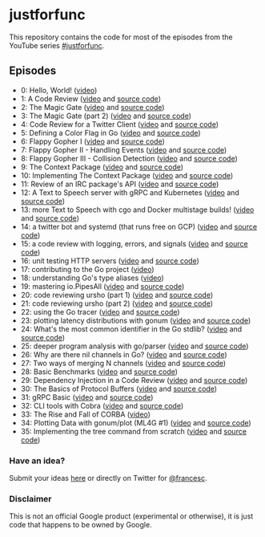 # justforfunc

This repository contains the code for most of the episodes from the YouTube
series [#justforfunc](http://youtube.com/c/justforfunc).

## Episodes

- 0: Hello, World! ([video](https://youtu.be/0NTKMKDsCTE?list=PL64wiCrrxh4Jisi7OcCJIUpguV_f5jGnZ))
- 1: A Code Review ([video](https://youtu.be/eIWFnNz8mF4?list=PL64wiCrrxh4Jisi7OcCJIUpguV_f5jGnZ) and [source code](https://github.com/philipithomas/iterscraper/pull/1))
- 2: The Magic Gate ([video](https://youtu.be/mTd3hHUy9OU?list=PL64wiCrrxh4Jisi7OcCJIUpguV_f5jGnZ) and [source code](02-magic-gate))
- 3: The Magic Gate (part 2) ([video](https://youtu.be/uIA1s3Rhpv8?list=PL64wiCrrxh4Jisi7OcCJIUpguV_f5jGnZ)  and [source code](02-magic-gate))
- 4: Code Review for a Twitter Client ([video](https://youtu.be/MnbMWNR_XZc?list=PL64wiCrrxh4Jisi7OcCJIUpguV_f5jGnZ) and [source code](https://gitlab.com/hackebrot/tweets/merge_requests/2))
- 5: Defining a Color Flag in Go ([video](https://youtu.be/4D506W1AjeM?list=PL64wiCrrxh4Jisi7OcCJIUpguV_f5jGnZ) and [source code](https://github.com/campoy/tools/tree/master/flags))
- 6: Flappy Gopher I ([video](https://youtu.be/aYkxFbd6luY?list=PL64wiCrrxh4Jisi7OcCJIUpguV_f5jGnZ) and [source code](https://github.com/campoy/flappy-gopher))
- 7: Flappy Gopher II - Handling Events ([video](https://youtu.be/tX_Fgt0gVbQ?list=PL64wiCrrxh4Jisi7OcCJIUpguV_f5jGnZ) and [source code](https://github.com/campoy/flappy-gopher))
- 8: Flappy Gopher III - Collision Detection ([video](https://youtu.be/jy9XKfYjtwE?list=PL64wiCrrxh4Jisi7OcCJIUpguV_f5jGnZ) and [source code](https://github.com/campoy/flappy-gopher))
- 9: The Context Package ([video](https://www.youtube.com/watch?v=LSzR0VEraWw&index=1&list=PL64wiCrrxh4Jisi7OcCJIUpguV_f5jGnZ) and [source code](09-context))
- 10: Implementing The Context Package ([video](https://youtu.be/8M90t0KvEDY?list=PL64wiCrrxh4Jisi7OcCJIUpguV_f5jGnZ) and [source code](10-contextimpl))
- 11: Review of an IRC package's API ([video](https://www.youtube.com/watch?v=nhElL62BSn0&index=12&list=PL64wiCrrxh4Jisi7OcCJIUpguV_f5jGnZ) and [source code](https://github.com/davidjpeacock/shelbot/pull/36))
- 12: A Text to Speech server with gRPC and Kubernetes ([video](https://www.youtube.com/watch?v=XaMr--wAuSI&index=12&list=PL64wiCrrxh4Jisi7OcCJIUpguV_f5jGnZ) and [source code](12-say-grpc))
- 13: more Text to Speech with cgo and Docker multistage builds! ([video](https://www.youtube.com/watch?v=yuW6BwOS8Eg&index=12&list=PL64wiCrrxh4Jisi7OcCJIUpguV_f5jGnZ) and [source code](13-flite-cgo))
- 14: a twitter bot and systemd (that runs free on GCP) ([video](https://www.youtube.com/watch?v=SQeAKSJH4vw&index=12&list=PL64wiCrrxh4Jisi7OcCJIUpguV_f5jGnZ) and [source code](14-twitterbot))
- 15: a code review with logging, errors, and signals ([video](https://www.youtube.com/watch?v=c5ufcpTGIJM&index=12&list=PL64wiCrrxh4Jisi7OcCJIUpguV_f5jGnZ) and [source code](15-logpipe))
- 16: unit testing HTTP servers ([video](https://www.youtube.com/watch?v=hVFEV-ieeew&index=12&list=PL64wiCrrxh4Jisi7OcCJIUpguV_f5jGnZ) and [source code](16-testing))
- 17: contributing to the Go project ([video](https://www.youtube.com/watch?v=DjZMKKfNVMc&index=12&list=PL64wiCrrxh4Jisi7OcCJIUpguV_f5jGnZ))
- 18: understanding Go's type aliases ([video](https://www.youtube.com/watch?v=Vg603e9C-Vg&index=12&list=PL64wiCrrxh4Jisi7OcCJIUpguV_f5jGnZ))
- 19: mastering io.PipesAll ([video](https://www.youtube.com/watch?v=LHZ2CAZE6Gs&index=12&list=PL64wiCrrxh4Jisi7OcCJIUpguV_f5jGnZ) and [source code](19-pipes))
- 20: code reviewing ursho (part 1) ([video](https://www.youtube.com/watch?v=SWKuYLqouIY&list=PL64wiCrrxh4Jisi7OcCJIUpguV_f5jGnZ&index=3) and [source code](https://github.com/douglasmakey/ursho/pull/2))
- 21: code reviewing ursho (part 2) ([video](https://www.youtube.com/watch?v=zBc338CZRpk&list=PL64wiCrrxh4Jisi7OcCJIUpguV_f5jGnZ&index=2) and [source code](https://github.com/douglasmakey/ursho/pull/2))
- 22: using the Go tracer ([video](https://www.youtube.com/watch?v=ySy3sR1LFCQ&list=PL64wiCrrxh4Jisi7OcCJIUpguV_f5jGnZ&index=1) and [source code](22-perf))
- 23: plotting latency distributions with gonum ([video](https://www.youtube.com/watch?v=77ZFKuMLkp4&feature=youtu.be&list=PL6) and [source code](23-plot))
- 24: What's the most common identifier in the Go stdlib? ([video](https://www.youtube.com/watch?v=k23xhJoTbI4&list=PL64wiCrrxh4Jisi7OcCJIUpguV_f5jGnZ) and [source code](24-go-ast))
- 25: deeper program analysis with go/parser ([video](https://www.youtube.com/watch?v=YRWCa84pykM&list=PL64wiCrrxh4Jisi7OcCJIUpguV_f5jGnZ) and [source code](25-go-parser))
- 26: Why are there nil channels in Go? ([video](https://youtu.be/t9bEg2A4jsw) and [source code](26-nil-chans))
- 27: Two ways of merging N channels ([video](https://youtu.be/B64hIRjNvLc) and [source code](27-merging-chans))
- 28: Basic Benchmarks ([video](https://youtu.be/2AulMm-hsdI) and [source code](27-merging-chans))
- 29: Dependency Injection in a Code Review ([video](https://youtu.be/ifBUfIb7kdo) and [source code](https://github.com/gerlacdt/db-key-value-store/pull/1))
- 30: The Basics of Protocol Buffers ([video](https://youtu.be/_jQ3i_fyqGA) and [source code](30-protobuf))
- 31: gRPC Basic ([video](https://youtu.be/uolTUtioIrc) and [source code](31-grpc))
- 32: CLI tools with Cobra ([video](https://youtu.be/WvWPGVKLvR4) and [source code](32-cobra))
- 33: The Rise and Fall of CORBA ([video](https://youtu.be/zgSZNCltUD0))
- 34: Plotting Data with gonum/plot (ML4G #1) ([video](https://youtu.be/ihP7lQivA6M) and [source code](34-gonum-plot))
- 35: Implementing the tree command from scratch ([video](https://youtu.be/XbKSssBftLM) and [source code](35-tree))

### Have an idea?

Submit your ideas [here](http://form.justforfunc.com) or directly
on Twitter for [@francesc](https://twitter.com/francesc).

### Disclaimer

This is not an official Google product (experimental or otherwise), it is just
code that happens to be owned by Google.
